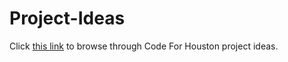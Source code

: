 # Project-Ideas

Click [this link](https://github.com/Code-For-Houston/Project-Ideas/issues) to browse through Code For Houston project ideas.
